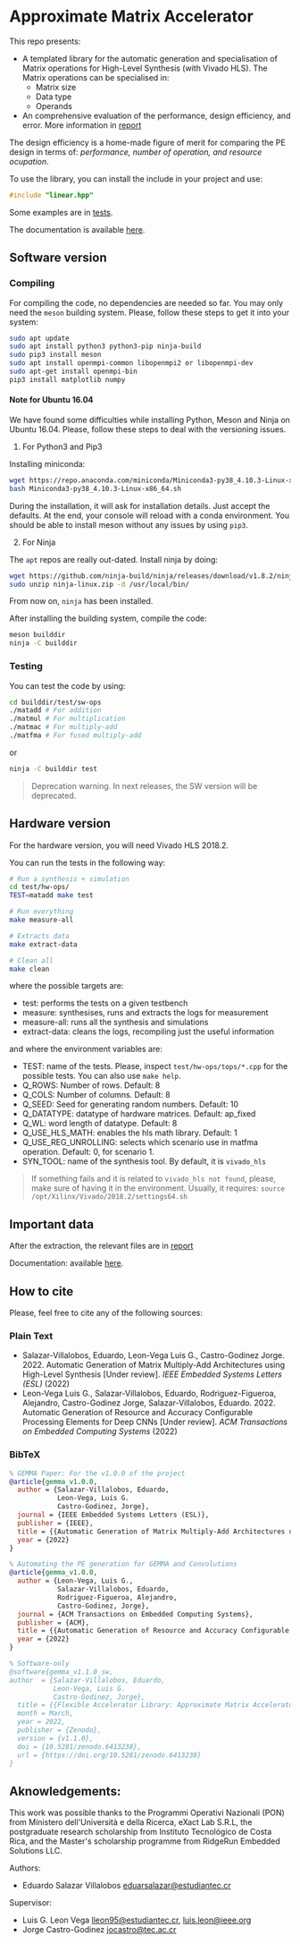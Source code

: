 # Approximate Matrix Accelerator

This repo presents:

* A templated library for the automatic generation and specialisation of Matrix operations for High-Level Synthesis (with Vivado HLS). The Matrix operations can be specialised in:
  * Matrix size
  * Data type
  * Operands
* An comprehensive evaluation of the performance, design efficiency, and error. More information in [report](test/hw-ops/measurements/processed)


The design efficiency is a home-made figure of merit for comparing the PE design in terms of: *performance, number of operation, and resource ocupation*.

To use the library, you can install the include in your project and use:

```c++
#include "linear.hpp"
```

Some examples are in [tests](test/hw-ops).

The documentation is available [here](https://msee2.gitlab.io/approximate-flexible-acceleration-ml/approximate-gemm-accelerator).


## Software version

### Compiling

For compiling the code, no dependencies are needed so far. You may only need the `meson` building system. Please, follow these steps to get it into your system:

```bash
sudo apt update
sudo apt install python3 python3-pip ninja-build
sudo pip3 install meson
sudo apt install openmpi-common libopenmpi2 or libopenmpi-dev
sudo apt-get install openmpi-bin
pip3 install matplotlib numpy
```
#### Note for Ubuntu 16.04

We have found some difficulties while installing Python, Meson and Ninja on Ubuntu 16.04. Please, follow these steps to deal with the versioning issues.

1. For Python3 and Pip3

Installing miniconda:

```bash
wget https://repo.anaconda.com/miniconda/Miniconda3-py38_4.10.3-Linux-x86_64.sh
bash Miniconda3-py38_4.10.3-Linux-x86_64.sh
```

During the installation, it will ask for installation details. Just accept the defaults. At the end, your console will reload with a conda environment. You should be able to install meson without any issues by using `pip3`.

2. For Ninja

The `apt` repos are really out-dated. Install ninja by doing:

```bash
wget https://github.com/ninja-build/ninja/releases/download/v1.8.2/ninja-linux.zip
sudo unzip ninja-linux.zip -d /usr/local/bin/
```

From now on, `ninja` has been installed.

After installing the building system, compile the code:

```bash
meson builddir
ninja -C builddir
```

### Testing

You can test the code by using:

```bash
cd builddir/test/sw-ops
./matadd # For addition
./matmul # For multiplication
./matmac # For multiply-add
./matfma # For fused multiply-add
```

or

```bash
ninja -C builddir test
```

> Deprecation warning. In next releases, the SW version will be deprecated.

## Hardware version

For the hardware version, you will need Vivado HLS 2018.2.

You can run the tests in the following way:

```bash
# Run a synthesis + simulation
cd test/hw-ops/
TEST=matadd make test

# Run everything
make measure-all

# Extracts data
make extract-data

# Clean all
make clean
```

where the possible targets are:

* test: performs the tests on a given testbench
* measure: synthesises, runs and extracts the logs for measurement
* measure-all: runs all the synthesis and simulations
* extract-data: cleans the logs, recompiling just the useful information

and where the environment variables are:

* TEST: name of the tests. Please, inspect `test/hw-ops/tops/*.cpp` for the possible tests. You can also use `make help`.
* Q_ROWS: Number of rows. Default: 8
* Q_COLS: Number of columns. Default: 8
* Q_SEED: Seed for generating random numbers. Default: 10
* Q_DATATYPE: datatype of hardware matrices. Default: ap_fixed
* Q_WL: word length of datatype. Default: 8
* Q_USE_HLS_MATH: enables the hls math library. Default: 1
* Q_USE_REG_UNROLLING: selects which scenario use in matfma operation. Default: 0, for scenario 1.
* SYN_TOOL: name of the synthesis tool. By default, it is `vivado_hls`

> If something fails and it is related to `vivado_hls not found`, please, make sure of having it in the environment. Usually, it requires:
> `source /opt/Xilinx/Vivado/2018.2/settings64.sh`

## Important data

After the extraction, the relevant files are in [report](test/hw-ops/measurements/processed)

Documentation: available [here](https://msee2.gitlab.io/approximate-flexible-acceleration-ml/approximate-gemm-accelerator).


## How to cite

Please, feel free to cite any of the following sources:

### Plain Text

* Salazar-Villalobos, Eduardo, Leon-Vega Luis G., Castro-Godinez Jorge. 2022. Automatic Generation of Matrix Multiply-Add Architectures using High-Level Synthesis [Under review]. *IEEE Embedded Systems Letters (ESL)* (2022)
* Leon-Vega Luis G., Salazar-Villalobos, Eduardo, Rodriguez-Figueroa, Alejandro, Castro-Godinez Jorge, Salazar-Villalobos, Eduardo. 2022. Automatic Generation of Resource and Accuracy Configurable Processing Elements for Deep CNNs [Under review]. *ACM Transactions on Embedded Computing Systems* (2022)

### BibTeX

```bibtex
% GEMMA Paper: For the v1.0.0 of the project
@article{gemma_v1.0.0,
  author = {Salazar-Villalobos, Eduardo,
            Leon-Vega, Luis G.
            Castro-Godinez, Jorge},
  journal = {IEEE Embedded Systems Letters (ESL)},
  publisher = {IEEE},
  title = {{Automatic Generation of Matrix Multiply-Add Architectures using High-Level Synthesis [Under review]}},
  year = {2022}
}

% Automating the PE generation for GEMMA and Convolutions
@article{gemma_v1.0.0,
  author = {Leon-Vega, Luis G.,
            Salazar-Villalobos, Eduardo,
            Rodriguez-Figueroa, Alejandro,
            Castro-Godinez, Jorge},
  journal = {ACM Transactions on Embedded Computing Systems},
  publisher = {ACM},
  title = {{Automatic Generation of Resource and Accuracy Configurable Processing Elements for Deep CNNs}},
  year = {2022}
}

% Software-only
@software{gemma_v1.1.0_sw,
author  = {Salazar-Villalobos, Eduardo,
           Leon-Vega, Luis G.
           Castro-Godinez, Jorge},
  title = {{Flexible Accelerator Library: Approximate Matrix Accelerator}},
  month = March,
  year = 2022,
  publisher = {Zenodo},
  version = {v1.1.0},
  doi = {10.5281/zenodo.6413238},
  url = {https://doi.org/10.5281/zenodo.6413238}
}
```

## Aknowledgements:

This work was possible thanks to the Programmi Operativi Nazionali (PON) from Ministero dell'Università e della Ricerca, eXact Lab S.R.L, the postgraduate research scholarship from Instituto Tecnológico de Costa Rica, and the Master's scholarship programme from RidgeRun Embedded Solutions LLC.


Authors:

* Eduardo Salazar Villalobos <eduarsalazar@estudiantec.cr>

Supervisor:

* Luis G. Leon Vega <lleon95@estudiantec.cr>, <luis.leon@ieee.org>
* Jorge Castro-Godinez <jocastro@tec.ac.cr>
